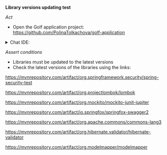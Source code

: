 **Library versions updating test**

*Act*

- Open the Golf application project:
https://github.com/PolinaTolkachova/golf-application

<details>
<summary>Chat IDE:</summary>

- Go to file src/test/pom.xml
- Highlight the file
- Open the chat AI interface and enter:

```
Update the libraries in `pom.xml` to the latest version using Maven repository. Check the latest version at https://mvnrepository.com
```

- Submit the question
- Replace the existing code with the proposed code
- The code should compile

</details>

*Assert conditions*

- Libraries must be updated to the latest versions
- Check the latest versions of the libraries using the links:

https://mvnrepository.com/artifact/org.springframework.security/spring-security-test

https://mvnrepository.com/artifact/org.projectlombok/lombok

https://mvnrepository.com/artifact/org.mockito/mockito-junit-jupiter

https://mvnrepository.com/artifact/io.springfox/springfox-swagger2

https://mvnrepository.com/artifact/org.apache.commons/commons-lang3

https://mvnrepository.com/artifact/org.hibernate.validator/hibernate-validator

https://mvnrepository.com/artifact/org.modelmapper/modelmapper


